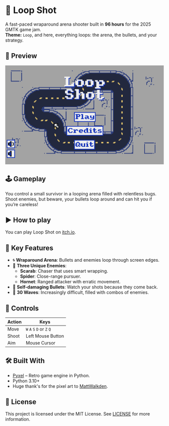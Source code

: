 # 🎯 Loop Shot

A fast-paced wraparound arena shooter built in **96 hours** for the 2025 GMTK game jam.  
**Theme:** `Loop`, and here, everything loops: the arena, the bullets, and your strategy.

## 📸 Preview

![screenshot](img/screenshot_1.png)

## 🕹️ Gameplay

You control a small survivor in a looping arena filled with relentless bugs.  
Shoot enemies, but beware, your bullets loop around and can hit you if you’re careless!

## ▶️ How to play

You can play Loop Shot on [itch.io](https://leo-imbert.itch.io/loop-shot).

## 🔄 Key Features
- 🌀 **Wraparound Arena**: Bullets and enemies loop through screen edges.
- 👾 **Three Unique Enemies**:
  - **Scarab**: Chaser that uses smart wrapping.
  - **Spider**: Close-range pursuer.
  - **Hornet**: Ranged attacker with erratic movement.
- 🔫 **Self-damaging Bullets**: Watch your shots because they come back.
- 🎯 **30 Waves**: Increasingly difficult, filled with combos of enemies.

## 🧪 Controls

| Action     | Keys                        |
|------------|-----------------------------|
| Move       | `W` `A` `S` `D` or `Z` `Q` |
| Shoot      | Left Mouse Button           |
| Aim        | Mouse Cursor                |

## 🛠️ Built With

- [Pyxel](https://github.com/kitao/pyxel) – Retro game engine in Python.
- Python 3.10+
- Huge thank's for the pixel art to [MattWalkden](https://mattwalkden.itch.io/free-robot-warfare-pack).

## 📄 License

This project is licensed under the MIT License. See [LICENSE](/LICENSE) for more information.